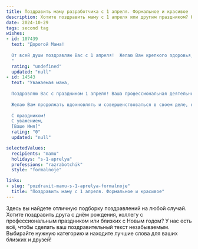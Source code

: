 ```yaml
---
title: Поздравить маму разработчика с 1 апреля. Формальное и красивое
description: Хотите поздравить маму с 1 апреля или другим праздником? Наш ИИ создаст незабываемое поздравление, а вы обязательно выделитесь среди других.  
date: 2024-10-29
tags: second tag
wishes:
- id: 107439
  text: "Дорогой Мама!
  
  От всей души поздравляю Вас с 1 апреля!  Желаю Вам крепкого здоровья,  неиссякаемой энергии и  радости в каждом дне. Пусть  Ваша жизнь будет наполнена  яркими моментами,  успехами и  безграничной любовью.  Счастья Вам,  дорогая Мама!
  "
  rating: "undefined"
  updated: "null"
- id: 14543
  text: "Уважаемая мама,
  
  Поздравляю Вас с праздником 1 апреля! Ваша профессиональная деятельность в роли разработчика всегда вызывает уважение и восхищение. Ваш труд и творчество приносят пользу и радость многим.
  
  Желаю Вам продолжать вдохновлять и совершенствоваться в своем деле, находить новые идеи и решения, которые будут способствовать успеху и процветанию. Пусть каждый день приносит Вам радость и удовлетворение от работы, а окружающие ценят и поддерживают Вас.
  
  С праздником!
  С уважением,
  [Ваше Имя]"
  rating: "0"
  updated: "null"

selectedValues:
  recipients: "mamu"
  holidays: "s-1-aprelya"
  professions: "razrabotchik"
  style: "formalnoje"

links:
- slug: "pozdravit-mamu-s-1-aprelya-formalnoje"
  title: "Поздравить маму с 1 апреля. Формальное и красивое"
---
```


Здесь вы найдете отличную подборку поздравлений на любой случай. 
Хотите поздравить друга с днём рождения, коллегу с профессиональным праздником или близких с Новым годом? У нас есть всё, чтобы сделать ваш поздравительный текст незабываемым. Выбирайте нужную категорию и находите лучшие слова для ваших близких и друзей!
